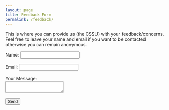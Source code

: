 ```yaml
---
layout: page
title: Feedback Form
permalink: /feedback/
---
```


This is where you can provide us (the CSSU) with your feedback/concerns. Feel free to leave your name and email if you want to be contacted otherwise you can remain anonymous.

<form action="https://formspree.io/cssu@teach.cs.toronto.edu" method="POST">
    <label>Name:</label> <input type="text" name="name"><br><br>
    <label>Email:</label> <input type="email" name="_replyto"><br><br>
    <input type="hidden" name="_subject" value="Feedback from the CSSU Site"/>
    <label>Your Message: </label><br>
    <textarea name="message"></textarea><br>
    <input type="text" name="_gotcha" style="display:none" /><br>
    <input type="submit" value="Send">
</form> 